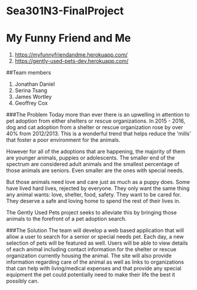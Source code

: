 # Sea301N3-FinalProject
# My Funny Friend and Me

1. https://myfunnyfriendandme.herokuapp.com/
2. https://gently-used-pets-dev.herokuapp.com/

##Team members
1. Jonathan Daniel
2. Serina Tsang
3. James Wortley
4. Geoffrey Cox

###The Problem
Today more than ever there is an upwelling in attention to pet adoption from either shelters or rescue organizations. In 2015 - 2016, dog and cat adoption from a shelter or rescue organization rose by over 40% from 2012/2013. This is a wonderful trend that helps reduce the 'mills' that foster a poor environment for the animals.

However for all of the adoptions that are happening, the majority of them are younger animals, puppies or adolescents. The smaller end of the spectrum are considered adult animals and the smallest percentage of those animals are seniors. Even smaller are the ones with special needs.

But those animals need love and care just as much as a puppy does. Some have lived hard lives, rejected by everyone. They only want the same thing any animal wants: love, shelter, food, safety. They want to be cared for. They deserve a safe and loving home to spend the rest of their lives in.

The Gently Used Pets project seeks to alleviate this by bringing those animals to the forefront of a pet adoption search.

###The Solution
The team will develop a web based application that will allow a user to search for a senior or special needs pet. Each day, a new selection of pets will be featured as well. Users will be able to view details of each animal including contact information for the shelter or rescue organization currently housing the animal. The site will also provide information regarding care of the animal as well as links to organizations that can help with living/medical expenses and that provide any special equipment the pet could potentially need to make their life the best it possibly can.
